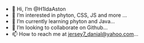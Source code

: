 - 👋 Hi, I’m @H1ldaAston
- 👀 I’m interested in phyton, CSS, JS and more ...
- 🌱 I’m currently learning phyton and Java...
- 💞️ I’m looking to collaborate on Github...
- 📫 How to reach me at jersey7_danial@yahoo.com...

<!---
H1ldaAston/H1ldaAston is a ✨ special ✨ repository because its `README.md` (this file) appears on your GitHub profile.
You can click the Preview link to take a look at your changes.
--->
